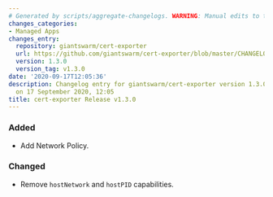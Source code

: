 ```yaml
---
# Generated by scripts/aggregate-changelogs. WARNING: Manual edits to this files will be overwritten.
changes_categories:
- Managed Apps
changes_entry:
  repository: giantswarm/cert-exporter
  url: https://github.com/giantswarm/cert-exporter/blob/master/CHANGELOG.md#130---2020-09-17
  version: 1.3.0
  version_tag: v1.3.0
date: '2020-09-17T12:05:36'
description: Changelog entry for giantswarm/cert-exporter version 1.3.0, published
  on 17 September 2020, 12:05
title: cert-exporter Release v1.3.0
---
```


### Added
- Add Network Policy.
### Changed
- Remove `hostNetwork` and `hostPID` capabilities.
